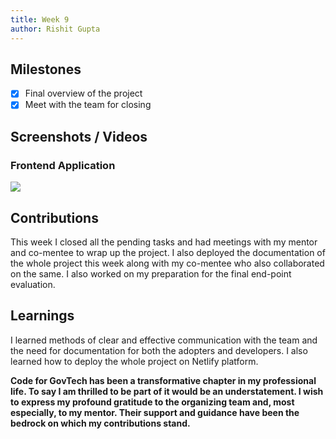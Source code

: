 ```yaml
---
title: Week 9
author: Rishit Gupta   
---
```


## Milestones
- [X] Final overview of the project 
- [X] Meet with the team for closing  

## Screenshots / Videos 

### Frontend Application 
![](https://i.postimg.cc/rsF5ZNbn/Screenshot-2023-08-28-090003.png)

## Contributions

This week I closed all the pending tasks and had meetings with my mentor and co-mentee to wrap up the project. I also deployed the documentation of the whole project this week along with my co-mentee who also collaborated on the same. I also worked on my preparation for the final end-point evaluation.  

## Learnings

I learned methods of clear and effective communication with the team and the need for documentation for both the adopters and developers. I also learned how to deploy the whole project on Netlify platform. 

**Code for GovTech has been a transformative chapter in my professional life. To say I am thrilled to be part of it would be an understatement. I wish to express my profound gratitude to the organizing team and, most especially, to my mentor. Their support and guidance have been the bedrock on which my contributions stand.**
